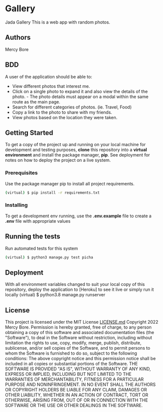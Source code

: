 # Gallery
 Jada  Gallery
 This is a web app with random photos.

## Authors
Mercy Bore


## BDD
A user of the application should be able to:

- View different photos that interest me.
- Click on a single photo to expand it and also view the details of the photo. - The photo details must appear on a modal within the same route as the main   page.
- Search for different categories of photos. (ie. Travel, Food)
- Copy a link to the photo to share with my friends.
- View photos based on the location they were taken.

## Getting Started

To get a copy of the project up and running on your local machine for development and testing purposes, **clone** this repository into a **virtual environment** and install the package manager, **pip**.
See deployment for notes on how to deploy the project on a live system.

### Prerequisites

Use the package manager pip to install all project requirements. 
```sh
(virtual) $ pip install -r requirements.txt
```

### Installing

To get a development env running, use the **.env.example** file to create a **.env** file with appropriate values

## Running the tests

Run automated tests for this system

```sh
(virtual) $ python3 manage.py test picha
```

## Deployment

With all environment variables changed to suit your local copy of this repository, deploy the application to [Heroku] to see it live or simply run it locally
  (virtual) $ python3.8 manage.py runserver


## License

This project is licensed under the MIT License  [LICENSE.md](LICENSE.md) Copyright 2022 Mercy Bore.
Permission is hereby granted, free of charge, to any person obtaining a copy of this software and associated documentation files (the "Software"), to deal in the Software without restriction, including without limitation the rights to use, copy, modify, merge, publish, distribute, sublicense, and/or sell copies of the Software, and to permit persons to whom the Software is furnished to do so, subject to the following conditions:
The above copyright notice and this permission notice shall be included in all copies or substantial portions of the Software.
THE SOFTWARE IS PROVIDED "AS IS", WITHOUT WARRANTY OF ANY KIND, EXPRESS OR IMPLIED, INCLUDING BUT NOT LIMITED TO THE WARRANTIES OF MERCHANTABILITY, FITNESS FOR A PARTICULAR PURPOSE AND NONINFRINGEMENT. IN NO EVENT SHALL THE AUTHORS OR COPYRIGHT HOLDERS BE LIABLE FOR ANY CLAIM, DAMAGES OR OTHER LIABILITY, WHETHER IN AN ACTION OF CONTRACT, TORT OR OTHERWISE, ARISING FROM, OUT OF OR IN CONNECTION WITH THE SOFTWARE OR THE USE OR OTHER DEALINGS IN THE SOFTWARE.


